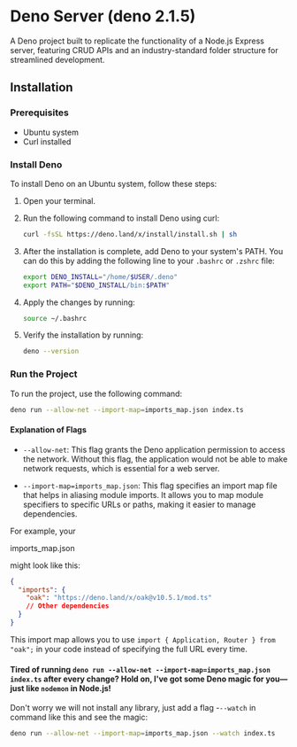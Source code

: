 # Deno Server (deno 2.1.5)

A Deno project built to replicate the functionality of a Node.js Express server, featuring CRUD APIs and an industry-standard folder structure for streamlined development.

## Installation

### Prerequisites

- Ubuntu system
- Curl installed

### Install Deno

To install Deno on an Ubuntu system, follow these steps:

1. Open your terminal.
2. Run the following command to install Deno using curl:

   ```sh
   curl -fsSL https://deno.land/x/install/install.sh | sh
   ```

3. After the installation is complete, add Deno to your system's PATH. You can do this by adding the following line to your `.bashrc` or `.zshrc` file:

   ```sh
   export DENO_INSTALL="/home/$USER/.deno"
   export PATH="$DENO_INSTALL/bin:$PATH"
   ```

4. Apply the changes by running:

   ```sh
   source ~/.bashrc
   ```

5. Verify the installation by running:

   ```sh
   deno --version
   ```

### Run the Project

To run the project, use the following command:

```sh
deno run --allow-net --import-map=imports_map.json index.ts
```

#### Explanation of Flags

- `--allow-net`: This flag grants the Deno application permission to access the network. Without this flag, the application would not be able to make network requests, which is essential for a web server.

- `--import-map=imports_map.json`: This flag specifies an import map file that helps in aliasing module imports. It allows you to map module specifiers to specific URLs or paths, making it easier to manage dependencies.

For example, your

imports_map.json

might look like this:

```json
{
  "imports": {
    "oak": "https://deno.land/x/oak@v10.5.1/mod.ts"
    // Other dependencies
  }
}
```

This import map allows you to use `import { Application, Router } from "oak";` in your code instead of specifying the full URL every time.

#### Tired of running `deno run --allow-net --import-map=imports_map.json index.ts` after every change? Hold on, I've got some Deno magic for you—just like `nodemon` in Node.js!

Don't worry we will not install any library, just add a flag -`--watch` in command like this and see the magic:

```sh
deno run --allow-net --import-map=imports_map.json --watch index.ts
```
